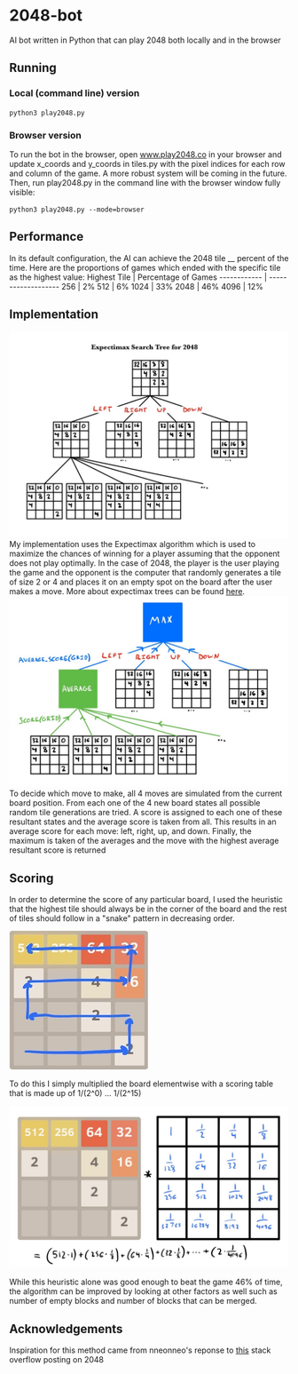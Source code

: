 # 2048-bot
AI bot written in Python that can play 2048 both locally and in the browser

## Running
### Local (command line) version
```
python3 play2048.py
```

### Browser version
To run the bot in the browser, open www.play2048.co in your browser and update x_coords and y_coords in tiles.py with the pixel indices for each row and column of the game. A more robust system will be coming in the future.
Then, run play2048.py in the command line with the browser window fully visible:
```
python3 play2048.py --mode=browser
```

## Performance
In its default configuration, the AI can achieve the 2048 tile __ percent of the time.
Here are the proportions of games which ended with the specific tile as the highest value:
Highest Tile | Percentage of Games
------------ | -------------------
256 | 2%
512 | 6%
1024 | 33%
2048 | 46%
4096 | 12%

## Implementation
![](images/2048expectimax.jpg)
My implementation uses the Expectimax algorithm which is used to maximize the chances of winning for a player assuming that the opponent does not play optimally. In the case of 2048, the player is the user playing the game and the opponent is the computer that randomly generates a tile of size 2 or 4 and places it on an empty spot on the board after the user makes a move. More about expectimax trees can be found [here](https://www.geeksforgeeks.org/expectimax-algorithm-in-game-theory/).
![](images/expectimax2.jpg)
To decide which move to make, all 4 moves are simulated from the current board position. From each one of the 4 new board states all possible random tile generations are tried. A score is assigned to each one of these resultant states and the average score is taken from all. This results in an average score for each move: left, right, up, and down. Finally, the maximum is taken of the averages and the move with the highest average resultant score is returned

## Scoring
In order to determine the score of any particular board, I used the heuristic that the highest tile should always be in the corner of the board and the rest of tiles should follow in a "snake" pattern in decreasing order.

![](images/heuristic.jpg)

To do this I simply multiplied the board elementwise with a scoring table that is made up of 1/(2^0) ... 1/(2^15)

![](images/score.jpg)

While this heuristic alone was good enough to beat the game 46% of time, the algorithm can be improved by looking at other factors as well such as number of empty blocks and number of blocks that can be merged.

## Acknowledgements
Inspiration for this method came from nneonneo's reponse to [this](https://stackoverflow.com/questions/22342854/what-is-the-optimal-algorithm-for-the-game-2048) stack overflow posting on 2048
